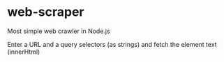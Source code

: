# web-scraper

Most simple web crawler in Node.js

Enter a URL and a query selectors (as strings) and fetch the element text (innerHtml)
